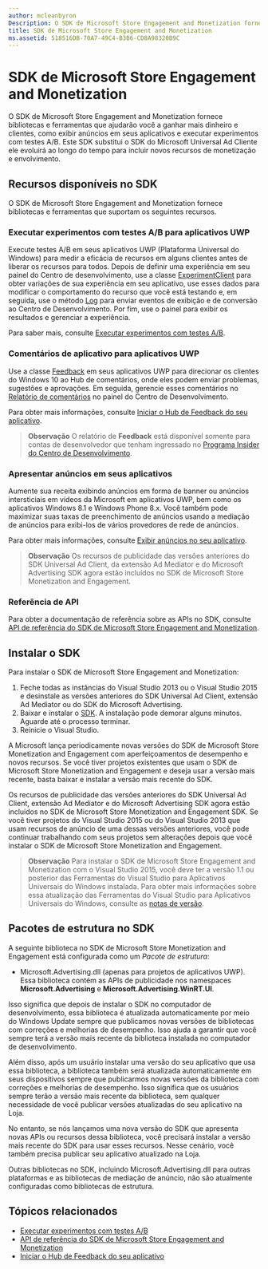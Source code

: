 ```yaml
---
author: mcleanbyron
Description: O SDK de Microsoft Store Engagement and Monetization fornece bibliotecas e ferramentas que você pode usar para adicionar recursos aos seus aplicativos que ajudam você a ganhar mais dinheiro e clientes.
title: SDK de Microsoft Store Engagement and Monetization
ms.assetid: 518516DB-70A7-49C4-B3B6-CD8A98320B9C
---
```


# SDK de Microsoft Store Engagement and Monetization

O SDK de Microsoft Store Engagement and Monetization fornece bibliotecas e ferramentas que ajudarão você a ganhar mais dinheiro e clientes, como exibir anúncios em seus aplicativos e executar experimentos com testes A/B. Este SDK substitui o SDK do Microsoft Universal Ad Cliente ele evoluirá ao longo do tempo para incluir novos recursos de monetização e envolvimento.


## Recursos disponíveis no SDK

O SDK de Microsoft Store Engagement and Monetization fornece bibliotecas e ferramentas que suportam os seguintes recursos.

### Executar experimentos com testes A/B para aplicativos UWP

Execute testes A/B em seus aplicativos UWP (Plataforma Universal do Windows) para medir a eficácia de recursos em alguns clientes antes de liberar os recursos para todos. Depois de definir uma experiência em seu painel do Centro de desenvolvimento, use a classe [ExperimentClient](https://msdn.microsoft.com/library/windows/apps/microsoft.services.store.engagement.experimentclient.aspx) para obter variações de sua experiência em seu aplicativo, use esses dados para modificar o comportamento do recurso que você está testando e, em seguida, use o método [Log](https://msdn.microsoft.com/library/windows/apps/microsoft.services.store.engagement.storeservicescustomevents.log.aspx) para enviar eventos de exibição e de conversão ao Centro de Desenvolvimento. Por fim, use o painel para exibir os resultados e gerenciar a experiência.

Para saber mais, consulte [Executar experimentos com testes A/B](run-app-experiments-with-a-b-testing.md).

### Comentários de aplicativo para aplicativos UWP

Use a classe [Feedback](https://msdn.microsoft.com/library/windows/apps/microsoft.services.store.engagement.feedback.aspx) em seus aplicativos UWP para direcionar os clientes do Windows 10 ao Hub de comentários, onde eles podem enviar problemas, sugestões e aprovações. Em seguida, gerencie esses comentários no [Relatório de comentários](../publish/feedback-report.md) no painel do Centro de Desenvolvimento.

Para obter mais informações, consulte [Iniciar o Hub de Feedback do seu aplicativo](launch-feedback-hub-from-your-app.md).

>**Observação** O relatório de **Feedback** está disponível somente para contas de desenvolvedor que tenham ingressado no [Programa Insider do Centro de Desenvolvimento](../publish/dev-center-insider-program.md).

### Apresentar anúncios em seus aplicativos

Aumente sua receita exibindo anúncios em forma de banner ou anúncios intersticiais em vídeos da Microsoft em aplicativos UWP, bem como os aplicativos Windows 8.1 e Windows Phone 8.x. Você também pode maximizar suas taxas de preenchimento de anúncios usando a mediação de anúncios para exibi-los de vários provedores de rede de anúncios.

Para obter mais informações, consulte [Exibir anúncios no seu aplicativo](display-ads-in-your-app.md).

>**Observação** Os recursos de publicidade das versões anteriores do SDK Universal Ad Client, da extensão Ad Mediator e do Microsoft Advertising SDK agora estão incluídos no SDK de Microsoft Store Monetization and Engagement.

### Referência de API

Para obter a documentação de referência sobre as APIs no SDK, consulte [API de referência do SDK de Microsoft Store Engagement and Monetization](https://msdn.microsoft.com/library/windows/apps/mt691886.aspx).

## Instalar o SDK

Para instalar o SDK de Microsoft Store Engagement and Monetization:

1.  Feche todas as instâncias do Visual Studio 2013 ou o Visual Studio 2015 e desinstale as versões anteriores do SDK Universal Ad Client, extensão Ad Mediator ou do SDK do Microsoft Advertising.
2.  Baixar e instalar o [SDK](http://aka.ms/store-em-sdk). A instalação pode demorar alguns minutos. Aguarde até o processo terminar.
3.  Reinicie o Visual Studio.

A Microsoft lança periodicamente novas versões do SDK de Microsoft Store Monetization and Engagement com aperfeiçoamentos de desempenho e novos recursos. Se você tiver projetos existentes que usam o SDK de Microsoft Store Monetization and Engagement e deseja usar a versão mais recente, basta baixar e instalar a versão mais recente do SDK.

Os recursos de publicidade das versões anteriores do SDK Universal Ad Client, extensão Ad Mediator e do Microsoft Advertising SDK agora estão incluídos no SDK de Microsoft Store Monetization and Engagement SDK. Se você tiver projetos do Visual Studio 2015 ou do Visual Studio 2013 que usam recursos de anúncio de uma dessas versões anteriores, você pode continuar trabalhando com seus projetos sem alterações depois que você instalar o SDK de Microsoft Store Monetization and Engagement.

>**Observação** Para instalar o SDK de Microsoft Store Engagement and Monetization com o Visual Studio 2015, você deve ter a versão 1.1 ou posterior das Ferramentas do Visual Studio para Aplicativos Universais do Windows instalada. Para obter mais informações sobre essa atualização das Ferramentas do Visual Studio para Aplicativos Universais do Windows, consulte as [notas de versão](http://go.microsoft.com/fwlink/?LinkID=624516).

## Pacotes de estrutura no SDK

A seguinte biblioteca no SDK de Microsoft Store Monetization and Engagement está configurada como um *Pacote de estrutura*:

* Microsoft.Advertising.dll (apenas para projetos de aplicativos UWP). Essa biblioteca contém as APIs de publicidade nos namespaces **Microsoft.Advertising** e **Microsoft.Advertising.WinRT.UI**.

Isso significa que depois de instalar o SDK no computador de desenvolvimento, essa biblioteca é atualizada automaticamente por meio do Windows Update sempre que publicamos novas versões de bibliotecas com correções e melhorias de desempenho. Isso ajuda a garantir que você sempre terá a versão mais recente da biblioteca instalada no computador de desenvolvimento.

Além disso, após um usuário instalar uma versão do seu aplicativo que usa essa biblioteca, a biblioteca também será atualizada automaticamente em seus dispositivos sempre que publicarmos novas versões da biblioteca com correções e melhorias de desempenho. Isso significa que os usuários sempre terão a versão mais recente da biblioteca, sem qualquer necessidade de você publicar versões atualizadas do seu aplicativo na Loja.

No entanto, se nós lançamos uma nova versão do SDK que apresenta novas APIs ou recursos dessa biblioteca, você precisará instalar a versão mais recente do SDK para usar esses recursos. Nesse cenário, você também precisa publicar seu aplicativo atualizado na Loja.

Outras bibliotecas no SDK, incluindo Microsoft.Advertising.dll para outras plataformas e as bibliotecas de mediação de anúncio, não são atualmente configuradas como bibliotecas de estrutura.

## Tópicos relacionados

* [Executar experimentos com testes A/B](run-app-experiments-with-a-b-testing.md)
* [API de referência do SDK de Microsoft Store Engagement and Monetization](https://msdn.microsoft.com/library/windows/apps/mt691886.aspx)
* [Iniciar o Hub de Feedback do seu aplicativo](launch-feedback-hub-from-your-app.md)


<!--HONumber=May16_HO2-->


